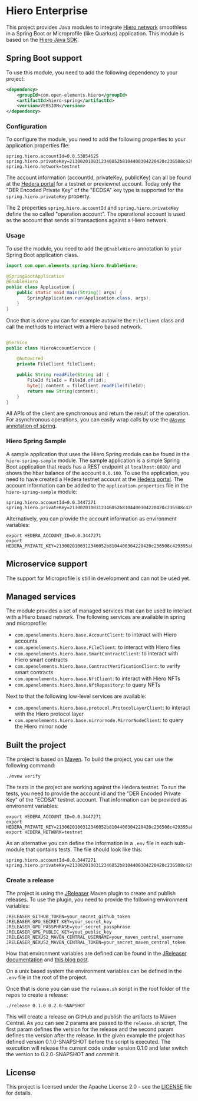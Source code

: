 # Hiero Enterprise
This project provides Java modules to integrate [Hiero network](https://hiero.org) smoothless in a Spring Boot or Microprofile (like Quarkus) application.
This module is based on the [Hiero Java SDK](https://github.com/hashgraph/hedera-sdk-java).

## Spring Boot support

To use this module, you need to add the following dependency to your project:

```xml 
<dependency>
    <groupId>com.open-elements.hiero</groupId>
    <artifactId>hiero-spring</artifactId>
    <version>VERSION</version> 
</dependency>
```

### Configuration

To configure the module, you need to add the following properties to your application.properties file:

```properties
spring.hiero.accountId=0.0.53854625
spring.hiero.privateKey=2130020100312346052b8104400304220420c236508c429395a8180b1230f436d389adc5afaa9145456783b57b2045c6cc37
spring.hiero.network=testnet
```

The account information (accountId, privateKey, publicKey) can all be found at the
[Hedera portal](https://portal.hedera.com/) for a testnet or previewnet account.
Today only the "DER Encoded Private Key" of the "ECDSA" key type is supported for the `spring.hiero.privateKey` property.

The 2 properties `spring.hiero.accountId` and `spring.hiero.privateKey` define the so called "operation account".
The operational account is used as the account that sends all transactions against a Hiero network.

### Usage

To use the module, you need to add the `@EnableHiero` annotation to your Spring Boot application class.

```java
import com.open.elements.spring.hiero.EnableHiero;

@SpringBootApplication
@EnableHiero
public class Application {
    public static void main(String[] args) {
        SpringApplication.run(Application.class, args);
    }
}
```
 
Once that is done you can for example autowire the `FileClient` class and call the methods to interact with a Hiero based network.

```java

@Service
public class HieroAccountService {

    @Autowired
    private FileClient fileClient;

    public String readFile(String id) {
        FileId fileId = FileId.of(id);
        byte[] content = fileClient.readFile(fileId);
        return new String(content);
    }
}
```

All APIs of the client are synchronous and return the result of the operation. For asynchronous operations, you can
easily wrap calls by use the [`@Async` annotation of spring](https://spring.io/guides/gs/async-method).

### Hiero Spring Sample

A sample application that uses the Hiero Spring module can be found in the `hiero-spring-sample` module.
The sample application is a simple Spring Boot application that reads has a REST endpoint at `localhost:8080/` and 
shows the hbar balance of the account `0.0.100`.
To use the application, you need to have created a Hedera testnet account at the [Hedera portal](https://portal.hedera.com/).
The account information can be added to the `application.properties` file in the `hiero-spring-sample` module:
```properties
spring.hiero.accountId=0.0.3447271
spring.hiero.privateKey=2130020100312346052b8104400304220420c236508c429395a8180b1230f436d389adc5afaa9145456783b57b2045c6cc37
```

Alternatively, you can provide the account information as environment variables:
```shell
export HEDERA_ACCOUNT_ID=0.0.3447271
export HEDERA_PRIVATE_KEY=2130020100312346052b8104400304220420c236508c429395a8180b1230f436d389adc5afaa9145456783b57b2045c6cc37
```

## Microservice support

The support for Microprofile is still in development and can not be used yet.

## Managed services

The module provides a set of managed services that can be used to interact with a Hiero based network.
The following services are available in spring and microprofile:

- `com.openelements.hiero.base.AccountClient`: to interact with Hiero accounts
- `com.openelements.hiero.base.FileClient`: to interact with Hiero files
- `com.openelements.hiero.base.SmartContractClient`: to interact with Hiero smart contracts
- `com.openelements.hiero.base.ContractVerificationClient`: to verify smart contracts
- `com.openelements.hiero.base.NftClient`: to interact with Hiero NFTs
- `com.openelements.hiero.base.NftRepository`: to query NFTs

Next to that the following low-level services are available:

- `com.openelements.hiero.base.protocol.ProtocolLayerClient`: to interact with the Hiero protocol layer
- `com.openelements.hiero.base.mirrornode.MirrorNodeClient`: to query the Hiero mirror node 

## Built the project

The project is based on [Maven](https://maven.apache.org/). To build the project, you can use the following command:

```shell
./mvnw verify
```

The tests in the project are working against the Hedera testnet.
To run the tests, you need to provide the account id and the "DER Encoded Private Key" of the "ECDSA" testnet account.
That information can be provided as environemt variables:
 
```shell
export HEDERA_ACCOUNT_ID=0.0.3447271
export HEDERA_PRIVATE_KEY=2130020100312346052b8104400304220420c236508c429395a8180b1230f436d389adc5afaa9145456783b57b2045c6cc37
export HEDERA_NETWORK=testnet
```

As an alternative you can define the information in a `.env` file in each sub-module that contains tests.
The file should look like this:

```
spring.hiero.accountId=0.0.3447271
spring.hiero.privateKey=2130020100312346052b8104400304220420c236508c429395a8180b1230f436d389adc5afaa9145456783b57b2045c6cc37
```

### Create a release

The project is using the [JReleaser](https://jreleaser.org) Maven plugin to create and publish releases.
To use the plugin, you need to provide the following environment variables:

```
JRELEASER_GITHUB_TOKEN=your_secret_github_token
JRELEASER_GPG_SECRET_KEY=your_secret_key
JRELEASER_GPG_PASSPHRASE=your_secret_passphrase
JRELEASER_GPG_PUBLIC_KEY=yout_public_key
JRELEASER_NEXUS2_MAVEN_CENTRAL_USERNAME=your_maven_central_username
JRELEASER_NEXUS2_MAVEN_CENTRAL_TOKEN=your_secret_maven_central_token
```

How that environment variables are defined can be found in the
[JReleaser documentation](https://jreleaser.org/guide/latest/examples/maven/maven-central.html) and 
[this blog post](https://foojay.io/today/how-to-release-a-java-module-with-jreleaser-to-maven-central-with-github-actions/).

On a unix based system the environment variables can be defined in the `.env` file in the root of the project.

Once that is done you can use the `release.sh` script in the root folder of the repos to create a release:

```shell
./release 0.1.0 0.2.0-SNAPSHOT
```

This will create a release on GitHub and publish the artifacts to Maven Central.
As you can see 2 params are passed to the `release.sh` script, The first param defines the version for the release and the second param defines the version after the release.
In the given example the project has defined version 0.1.0-SNAPSHOT before the script is executed.
The execution will release the current code under version 0.1.0 and later switch the version to 0.2.0-SNAPSHOT and commit it.

## License

This project is licensed under the Apache License 2.0 - see the [LICENSE](LICENSE) file for details.
